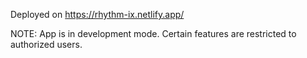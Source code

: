 Deployed on https://rhythm-ix.netlify.app/

NOTE: App is in development mode. Certain features are restricted to authorized users.
